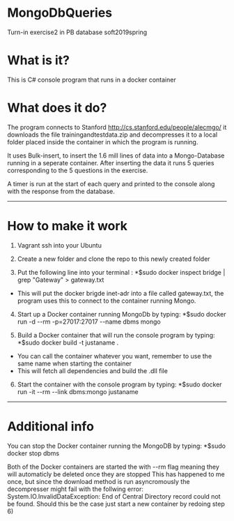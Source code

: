 # MongoDbQueries
Turn-in exercise2 in PB database soft2019spring

# What is it?
This is C# console program that runs in a docker container

# What does it do?
The program connects to Stanford http://cs.stanford.edu/people/alecmgo/ it downloads the file trainingandtestdata.zip and decompresses it to a local folder placed inside the container in which the program is running.

It uses Bulk-insert, to insert the 1.6 mill lines of data into a Mongo-Database running in a seperate container.
After inserting the data it runs 5 queries corresponding to the 5 questions in the exercise.

A timer is run at the start of each query and printed to the console along with the response from the database.

------------------------------------------------------------------------------------------------------------------

# How to make it work
1) Vagrant ssh into your Ubuntu

2) Create a new folder and clone the repo to this newly created folder

3) Put the following line into your terminal : *$sudo docker inspect bridge | grep "Gateway" > gateway.txt
  - This will put the docker brigde inet-adr into a file called gateway.txt, the program uses this to connect to the container running      Mongo.

4) Start up a Docker container running MongoDb by typing: *$sudo docker run -d --rm -p=27017:27017 --name dbms mongo

5) Build a Docker container that will run the console program by typing: *$sudo docker build -t justaname .
  - You can call the container whatever you want, remember to use the same name when starting the container
  - This will fetch all dependencies and build the .dll file
 
6) Start the container with the console program by typing: *$sudo docker run -it --rm --link dbms:mongo justaname

-----------------------------------------------------------------------------------------------------------------
# Additional info
You can stop the Docker container running the MongoDB by typing: *$sudo docker stop dbms

Both of the Docker containers are started the with --rm flag meaning they will automaticly be deleted once they are stopped
This has happened to me once, but since the download method is run asyncromously the decompresser might fail with the follwing error:
  System.IO.InvalidDataException: End of Central Directory record could not be found.
Should this be the case just start a new container by redoing step 6)



